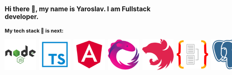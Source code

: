 ## Hi there 👋, my name is Yaroslav. I am Fullstack developer.

### My tech stack 🎨 is next:

<div style="display: flex; justify-content: space-between; align-items: center; gap: 10px;">
    <img src="./assets/node.png" alt="Node.js" style="width: 20%; height: auto;"/>
    <img src="./assets/typescript.png" alt="Docker" style="width: 20%; height: auto;"/>
    <img src="./assets/angular.png" alt="Angular" style="width: 20%; height: auto;"/>
    <img src="./assets/NgRx.png" alt="NgRx" style="width: 20%; height: auto;"/>
    <img src="./assets/nest.png" alt="NestJS" style="width: 20%; height: auto;"/>
    <img src="./assets/typeorm.png" alt="PostgreSQL" style="width: 20%; height: auto;"/>
    <img src="./assets/postgre.png" alt="PostgreSQL" style="width: 20%; height: auto;"/>
    <img src="./assets/docker.png" alt="Docker" style="width: 20%; height: auto;"/>
</div>
